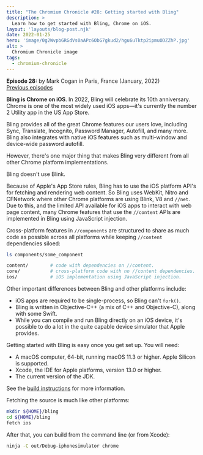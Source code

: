 ```yaml
---
title: "The Chromium Chronicle #28: Getting started with Bling"
description: >
  Learn how to get started with Bling, Chrome on iOS.
layout: 'layouts/blog-post.njk'
date: 2022-01-25
hero: 'image/0g2WvpbGRGdVs0aAPc6ObG7gkud2/hgu6uTktp2ipmuODZZhP.jpg'
alt: >
  Chromium Chronicle image
tags:
  - chromium-chronicle
---
```


**Episode 28:** by Mark Cogan in Paris, France (January, 2022)<br>
[Previous episodes](/tags/chromium-chronicle/)

**Bling is Chrome on iOS**. In 2022, Bling will celebrate its 10th anniversary. 
Chrome is one of the most widely used iOS apps—it's currently the number 2 Utility app in the US App Store. 

Bling provides all of the great Chrome features our users love, including Sync, Translate, Incognito, Password Manager, Autofill, and many more. 
Bling also integrates with native iOS features such as multi-window and device-wide password autofill. 

However, there's one major thing that makes Bling very different from all other Chrome platform implementations.

Bling doesn't use Blink. 

Because of Apple's App Store rules, Bling has to use the iOS platform API's for fetching and rendering web content. So Bling uses WebKit, Nitro and CFNetwork where other Chrome platforms are using Blink, V8 and `//net`. Due to this, and the limited API available for iOS apps to interact with web page content, many Chrome features that use the `//content` APIs are implemented in Bling using JavaScript injection. 

Cross-platform features in `//components` are structured to share as much code as possible across all platforms while keeping `//content` dependencies siloed:

```bash
ls components/some_component

content/        # code with dependencies on //content.
core/           # cross-platform code with no //content dependencies.
ios/            # iOS implementation using JavaScript injection.
```

Other important differences between Bling and other platforms include:

- iOS apps are required to be single-process, so Bling can't `fork()`.
- Bling is written in Objective-C++ (a mix of C++ and Objective-C), along with some Swift.
- While you can compile and run Bling directly on an iOS device, it's possible to do a lot in the quite capable device simulator that Apple provides.

Getting started with Bling is easy once you get set up. You will need:

- A macOS computer, 64-bit, running macOS 11.3 or higher. Apple Silicon is supported.
- Xcode, the IDE for Apple platforms, version 13.0 or higher.
- The current version of the JDK.

See the [build instructions](https://chromium.googlesource.com/chromium/src/+/main/docs/ios/build_instructions.md) for more information.

Fetching the source is much like other platforms:

```bash
mkdir ${HOME}/bling
cd ${HOME}/bling
fetch ios
```

After that, you can build from the command line (or from Xcode):

```bash
ninja -C out/Debug-iphonesimulator chrome
```

